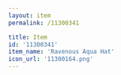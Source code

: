 ```yaml
---
layout: item
permalink: /11300341

title: Item
id: '11300341'
item_name: 'Ravenous Aqua Hat'
icon_url: '11300164.png'
---
```

